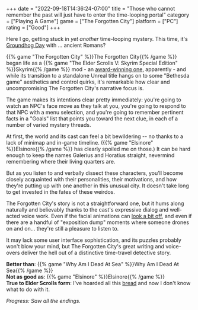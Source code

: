 +++
date = "2022-09-18T14:36:24-07:00"
title = "Those who cannot remember the past will just have to enter the time-looping portal"
category = ["Playing A Game"]
game = ["The Forgotten City"]
platform = ["PC"]
rating = ["Good"]
+++

Here I go, getting stuck in <i>yet another</i> time-looping mystery.  This time, it's <a href="https://www.imdb.com/title/tt0107048/">Groundhog Day</a> with ... ancient Romans?

{{% game "The Forgotten City" %}}The Forgotten City{{% /game %}} began life as a {{% game "The Elder Scrolls V: Skyrim Special Edition" %}}Skyrim{{% /game %}} mod - an <a href="https://www.nexusmods.com/skyrimspecialedition/mods/1179">award-winning one</a>, apparently - and while its transition to a standalone Unreal title hangs on to some "Bethesda game" aesthetics and control quirks, it's remarkable how clear and uncompromising The Forgotten City's narrative focus is.

The game makes its intentions clear pretty immediately: you're going to watch an NPC's face move as they talk at you, you're going to respond to that NPC with a menu selection, and you're going to remember pertinent facts in a "Goals" list that points you toward the next clue, in each of a number of varied mystery threads.

At first, the world and its cast can feel a bit bewildering -- no thanks to a lack of minimap and in-game timeline.  ({{% game "Elsinore" %}}Elsinore{{% /game %}} has clearly spoiled me on those.)  It can be hard enough to keep the names Galerius and Horatius straight, nevermind remembering where their living quarters are.

But as you listen to and verbally dissect these characters, you'll become closely acquainted with their personalities, their motivations, and how they're putting up with one another in this unusual city.  It doesn't take long to get invested in the fates of these weirdos.

The Forgotten City's story is not a straightforward one, but it hums along naturally and believably thanks to the cast's expressive dialog and well-acted voice work.  Even if the facial animations can <a href="https://steamcommunity.com/app/874260/discussions/1/3037104113119337113/">look a bit off</a>, and even if there are a handful of "exposition dump" moments where someone drones on and on... they're still a pleasure to listen to.

It may lack some user interface sophistication, and its puzzles probably won't blow your mind, but The Forgotten City's great writing and voice-overs deliver the hell out of a distinctive time-travel detective story.

<b>Better than</b>: {{% game "Why Am I Dead At Sea" %}}Why Am I Dead At Sea{{% /game %}}  
<b>Not as good as</b>: {{% game "Elsinore" %}}Elsinore{{% /game %}}  
<b>True to Elder Scrolls form</b>: I've hoarded all this <a href="https://theforgottencity.fandom.com/wiki/Loaf_of_Bread">bread</a> and now I don't know what to do with it.

<i>Progress: Saw all the endings.</i>
